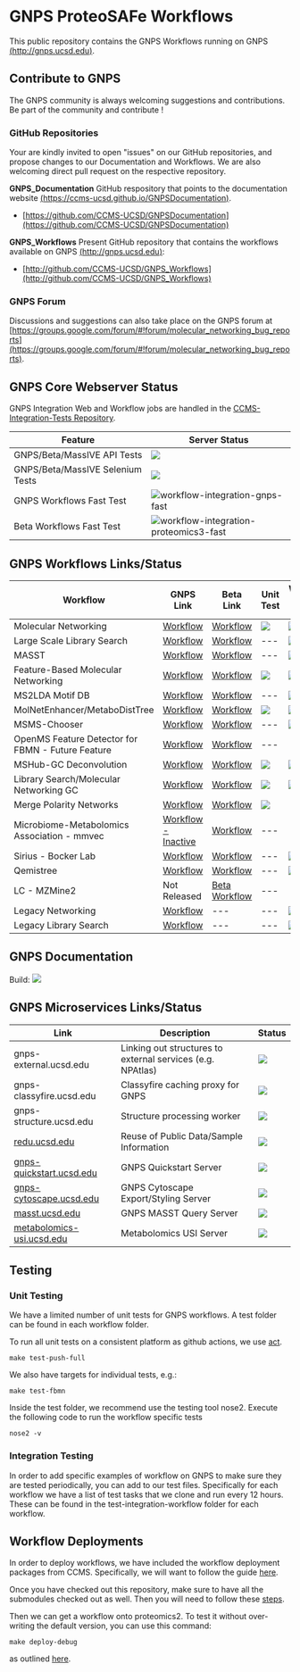 # GNPS ProteoSAFe Workflows

This public repository contains the GNPS Workflows running on GNPS [(http://gnps.ucsd.edu)](http://gnps.ucsd.edu).

## Contribute to GNPS

The GNPS community is always welcoming suggestions and contributions. Be part of the community and contribute !

### GitHub Repositories
Your are kindly invited to open "issues" on our GitHub repositories, and propose changes to our Documentation and Workflows. We are also welcoming direct pull request on the respective repository.

**GNPS_Documentation** GitHub respository that points to the documentation website [(https://ccms-ucsd.github.io/GNPSDocumentation)](https://ccms-ucsd.github.io/GNPSDocumentation).

- [https://github.com/CCMS-UCSD/GNPSDocumentation](https://github.com/CCMS-UCSD/GNPSDocumentation)

**GNPS_Workflows** Present GitHub repository that contains the workflows available on GNPS [(http://gnps.ucsd.edu)](http://gnps.ucsd.edu):

- [http://github.com/CCMS-UCSD/GNPS_Workflows](http://github.com/CCMS-UCSD/GNPS_Workflows)


### GNPS Forum
Discussions and suggestions can also take place on the GNPS forum at [https://groups.google.com/forum/#!forum/molecular_networking_bug_reports](https://groups.google.com/forum/#!forum/molecular_networking_bug_reports).


## GNPS Core Webserver Status

GNPS Integration Web and Workflow jobs are handled in the [CCMS-Integration-Tests Repository](https://github.com/CCMS-UCSD/CCMS-Integration-Tests).

| Feature  | Server Status |
|---|---|
| GNPS/Beta/MassIVE API Tests | ![](https://github.com/CCMS-UCSD/CCMS-Integration-Tests/workflows/web-ccms-api/badge.svg) |
| GNPS/Beta/MassIVE Selenium Tests | ![](https://github.com/CCMS-UCSD/CCMS-Integration-Tests/workflows/web-ccms-selenium/badge.svg) |
| GNPS Workflows Fast Test | ![workflow-integration-gnps-fast](https://github.com/CCMS-UCSD/CCMS-Integration-Tests/workflows/workflow-integration-gnps-fast/badge.svg) |
| Beta Workflows Fast Test | ![workflow-integration-proteomics3-fast](https://github.com/CCMS-UCSD/CCMS-Integration-Tests/workflows/workflow-integration-proteomics3-fast/badge.svg) |

## GNPS Workflows Links/Status

| Workflow  | GNPS Link  | Beta Link  | Unit Test | Workflow GNPS Test | Workflow Beta Test |
|---|---|---|---|---|---|
| Molecular Networking  | [Workflow](https://gnps.ucsd.edu/ProteoSAFe/index.jsp?params=%7B%22workflow%22:%22METABOLOMICS-SNETS-V2%22,%22library_on_server%22:%22d.speclibs;%22%7D)  | [Workflow](https://proteomics2.ucsd.edu/ProteoSAFe/index.jsp?params=%7B%22workflow%22:%22METABOLOMICS-SNETS-V2%22,%22library_on_server%22:%22d.speclibs;%22%7D) | ![](https://github.com/CCMS-UCSD/GNPS_Workflows/workflows/workflow-unit-networking/badge.svg) | ![](https://github.com/CCMS-UCSD/CCMS-Integration-Tests/workflows/workflow-integration-gnps-networkingv2/badge.svg) | ![](https://github.com/CCMS-UCSD/CCMS-Integration-Tests/workflows/workflow-integration-beta-networkingv2/badge.svg)
| Large Scale Library Search  | [Workflow](https://gnps.ucsd.edu/ProteoSAFe/index.jsp?params=%7B%22workflow%22:%22MOLECULAR-LIBRARYSEARCH-V2%22,%22library_on_server%22:%22d.speclibs;%22%7D)   | [Workflow](https://proteomics2.ucsd.edu/ProteoSAFe/index.jsp?params=%7B%22workflow%22:%22MOLECULAR-LIBRARYSEARCH-V2%22,%22library_on_server%22:%22d.speclibs;%22%7D) |---| ![](https://github.com/CCMS-UCSD/CCMS-Integration-Tests/workflows/workflow-integration-gnps-librarysearchv2/badge.svg) | ![](https://github.com/CCMS-UCSD/CCMS-Integration-Tests/workflows/workflow-integration-beta-librarysearchv2/badge.svg)
| MASST  | [Workflow](https://gnps.ucsd.edu/ProteoSAFe/index.jsp?params=%7B%22workflow%22:%22SEARCH_SINGLE_SPECTRUM%22,%22library_on_server%22:%22d.speclibs;%22%7D)   | [Workflow](https://proteomics2.ucsd.edu/ProteoSAFe/index.jsp?params=%7B%22workflow%22:%22SEARCH_SINGLE_SPECTRUM%22,%22library_on_server%22:%22d.speclibs;%22%7D) |---|![](https://github.com/CCMS-UCSD/CCMS-Integration-Tests/workflows/workflow-integration-gnps-masst/badge.svg) | ![](https://github.com/CCMS-UCSD/CCMS-Integration-Tests/workflows/workflow-integration-beta-masst/badge.svg)
| Feature-Based Molecular Networking  | [Workflow](https://gnps.ucsd.edu/ProteoSAFe/index.jsp?params=%7B%22workflow%22:%22FEATURE-BASED-MOLECULAR-NETWORKING%22,%22library_on_server%22:%22d.speclibs;%22%7D)   | [Workflow](https://proteomics2.ucsd.edu/ProteoSAFe/index.jsp?params=%7B%22workflow%22:%22FEATURE-BASED-MOLECULAR-NETWORKING%22,%22library_on_server%22:%22d.speclibs;%22%7D) |![](https://github.com/CCMS-UCSD/GNPS_Workflows/workflows/workflow-unit-fbmn/badge.svg)| ![](https://github.com/CCMS-UCSD/CCMS-Integration-Tests/workflows/workflow-integration-gnps-fbmn/badge.svg) | ![](https://github.com/CCMS-UCSD/CCMS-Integration-Tests/workflows/workflow-integration-beta-fbmn/badge.svg)
| MS2LDA Motif DB  | [Workflow](https://gnps.ucsd.edu/ProteoSAFe/index.jsp?params=%7B%22workflow%22:%22MS2LDA_MOTIFDB%22%7D)   | [Workflow](https://proteomics2.ucsd.edu/ProteoSAFe/index.jsp?params=%7B%22workflow%22:%22MS2LDA_MOTIFDB%22%7D) |---|![](https://github.com/CCMS-UCSD/CCMS-Integration-Tests/workflows/workflow-integration-gnps-misc/badge.svg) | ![](https://github.com/CCMS-UCSD/CCMS-Integration-Tests/workflows/workflow-integration-beta-misc/badge.svg)
| MolNetEnhancer/MetaboDistTree  | [Workflow](https://gnps.ucsd.edu/ProteoSAFe/index.jsp?params=%7B%22workflow%22:%22MOLNETENHANCER%22%7D)   | [Workflow](https://proteomics2.ucsd.edu/ProteoSAFe/index.jsp?params=%7B%22workflow%22:%22MOLNETENHANCER%22%7D) |![](https://github.com/CCMS-UCSD/GNPS_Workflows/workflows/workflow-unit-molnet/badge.svg)|![](https://github.com/CCMS-UCSD/CCMS-Integration-Tests/workflows/workflow-integration-gnps-misc/badge.svg) | ![](https://github.com/CCMS-UCSD/CCMS-Integration-Tests/workflows/workflow-integration-beta-misc/badge.svg)
| MSMS-Chooser  | [Workflow](https://gnps.ucsd.edu/ProteoSAFe/index.jsp?params=%7B%22workflow%22:%22MSMS-CHOOSER%22%7D)   | [Workflow](https://proteomics2.ucsd.edu/ProteoSAFe/index.jsp?params=%7B%22workflow%22:%22MSMS-CHOOSER%22%7D) |---|![](https://github.com/CCMS-UCSD/CCMS-Integration-Tests/workflows/workflow-integration-gnps-misc/badge.svg) | ![](https://github.com/CCMS-UCSD/CCMS-Integration-Tests/workflows/workflow-integration-beta-misc/badge.svg)
| OpenMS Feature Detector for FBMN - Future Feature  | [Workflow]()   | [Workflow]() |---|
| MSHub-GC Deconvolution  | [Workflow](https://gnps.ucsd.edu/ProteoSAFe/index.jsp?params=%7B"workflow":"MSHUB-GC"%7D)   | [Workflow](https://proteomics2.ucsd.edu/ProteoSAFe/index.jsp?params=%7B"workflow":"MSHUB-GC"%7D) |![](https://github.com/CCMS-UCSD/GNPS_Workflows/workflows/workflow-unit-gc-mshub/badge.svg)|![](https://github.com/CCMS-UCSD/CCMS-Integration-Tests/workflows/workflow-integration-gnps-misc/badge.svg) | ![](https://github.com/CCMS-UCSD/CCMS-Integration-Tests/workflows/workflow-integration-beta-misc/badge.svg)
| Library Search/Molecular Networking GC  | [Workflow](https://gnps.ucsd.edu/ProteoSAFe/index.jsp?params=%7B%22workflow%22:%22MOLECULAR-LIBRARYSEARCH-GC%22%7D)   | [Workflow](https://proteomics2.ucsd.edu/ProteoSAFe/index.jsp?params=%7B%22workflow%22:%22MOLECULAR-LIBRARYSEARCH-GC%22%7D) |![](https://github.com/CCMS-UCSD/GNPS_Workflows/workflows/workflow-unit-gc-networking/badge.svg)|![](https://github.com/CCMS-UCSD/CCMS-Integration-Tests/workflows/workflow-integration-gnps-misc/badge.svg) | ![](https://github.com/CCMS-UCSD/CCMS-Integration-Tests/workflows/workflow-integration-beta-misc/badge.svg)
| Merge Polarity Networks  | [Workflow](https://gnps.ucsd.edu/ProteoSAFe/index.jsp?params=%7B%22workflow%22:%22MERGE_NETWORKS_POLARITY%22%7D)   | [Workflow](https://proteomics2.ucsd.edu/ProteoSAFe/index.jsp?params=%7B%22workflow%22:%22MERGE_NETWORKS_POLARITY%22%7D) | ![](https://github.com/mwang87/MergePolarity/workflows/unit-test/badge.svg) |
| Microbiome-Metabolomics Association - mmvec  | [Workflow - Inactive](https://gnps.ucsd.edu/ProteoSAFe/index.jsp?params=%7B%22workflow%22:%22MMVEC%22%7D)   | [Workflow](https://proteomics2.ucsd.edu/ProteoSAFe/index.jsp?params=%7B%22workflow%22:%22MMVEC%22%7D) |---|
| Sirius - Bocker Lab | [Workflow](https://gnps.ucsd.edu/ProteoSAFe/index.jsp?params=%7B%22workflow%22:%22SIRIUS%22%7D)   | [Workflow](https://proteomics2.ucsd.edu/ProteoSAFe/index.jsp?params=%7B%22workflow%22:%22SIRIUS%22%7D) |---|![](https://github.com/CCMS-UCSD/CCMS-Integration-Tests/workflows/workflow-integration-gnps-misc/badge.svg) | ![](https://github.com/CCMS-UCSD/CCMS-Integration-Tests/workflows/workflow-integration-beta-misc/badge.svg)
| Qemistree | [Workflow](https://gnps.ucsd.edu/ProteoSAFe/index.jsp?params=%7B%22workflow%22:%22QEMISTREE%22%7D)   | [Workflow](https://proteomics2.ucsd.edu/ProteoSAFe/index.jsp?params=%7B%22workflow%22:%22QEMISTREE%22%7D) |---|![](https://github.com/CCMS-UCSD/CCMS-Integration-Tests/workflows/workflow-integration-gnps-misc/badge.svg) | ![](https://github.com/CCMS-UCSD/CCMS-Integration-Tests/workflows/workflow-integration-beta-misc/badge.svg) |
| LC - MZMine2 | Not Released | [Beta Workflow](https://proteomics2.ucsd.edu/ProteoSAFe/index.jsp?params=%7B%22workflow%22:%22LC_MZMINE2%22%7D) |---|
| Legacy Networking  | [Workflow](https://gnps.ucsd.edu/ProteoSAFe/index.jsp?params=%7B%22workflow%22:%22METABOLOMICS-SNETS%22,%22library_on_server%22:%22d.speclibs;%22%7D)  | --- | --- | ![](https://github.com/CCMS-UCSD/CCMS-Integration-Tests/workflows/workflow-integration-gnps-legacynetworking/badge.svg) | 
| Legacy Library Search  | [Workflow](https://gnps.ucsd.edu/ProteoSAFe/index.jsp?params=%7B%22workflow%22:%22MOLECULAR-LIBRARYSEARCH%22,%22library_on_server%22:%22d.speclibs;%22%7D)   | --- |---| ![](https://github.com/CCMS-UCSD/CCMS-Integration-Tests/workflows/workflow-integration-gnps-librarysearch/badge.svg) | 


## GNPS Documentation

Build: ![](https://github.com/CCMS-UCSD/GNPSDocumentation/workflows/CI/badge.svg)

## GNPS Microservices Links/Status

| Link  | Description  | Status |
|---|---|---|
| gnps-external.ucsd.edu | Linking out structures to external services (e.g. NPAtlas) | ![](https://github.com/mwang87/GNPS_ExternalStructureProxy/workflows/production-integration/badge.svg) |
| gnps-classyfire.ucsd.edu | Classyfire caching proxy for GNPS | ![](https://github.com/mwang87/ClassyfireProxy/workflows/production-integration/badge.svg) |
| gnps-structure.ucsd.edu | Structure processing worker | ![](https://github.com/mwang87/ChemicalStructureWebService/workflows/production-integration/badge.svg) |
| [redu.ucsd.edu](https://redu.ucsd.edu/) | Reuse of Public Data/Sample Information | ![](https://github.com/mwang87/ReDU-MS2-GNPS/workflows/production-integration/badge.svg) |
| [gnps-quickstart.ucsd.edu](https://gnps-quickstart.ucsd.edu/) | GNPS Quickstart Server | ![](https://github.com/mwang87/GNPS_quickstart/workflows/production-integration/badge.svg) |
| [gnps-cytoscape.ucsd.edu](https://gnps-cytoscape.ucsd.edu/) | GNPS Cytoscape Export/Styling Server | ![](https://github.com/mwang87/GNPS_CytoscapeFormatting/workflows/production-integration/badge.svg) |
| [masst.ucsd.edu](https://masst.ucsd.edu/) | GNPS MASST Query Server | ![](https://github.com/mwang87/GNPS_MASST/workflows/production-integration/badge.svg) |
| [metabolomics-usi.ucsd.edu](https://metabolomics-usi.ucsd.edu/) | Metabolomics USI Server | ![](https://github.com/mwang87/MetabolomicsSpectrumResolver/workflows/production-integration/badge.svg) |


## Testing

### Unit Testing

We have a limited number of unit tests for GNPS workflows. A test folder can be found in each workflow folder. 

To run all unit tests on a consistent platform as github actions, we use [act](https://github.com/nektos/act).

```make test-push-full```

We also have targets for individual tests, e.g.:

```make test-fbmn```

Inside the test folder, we recommend use the testing tool nose2. Execute the following code to run the workflow specific tests

```nose2 -v```


### Integration Testing

In order to add specific examples of workflow on GNPS to make sure they are tested periodically, you can add to our test files. Specifically for each workflow we have a list of test tasks that we clone and run every 12 hours. These can be found in the test-integration-workflow folder for each workflow. 


## Workflow Deployments

In order to deploy workflows, we have included the workflow deployment packages from CCMS. Specifically, we will want to follow the guide [here](https://github.com/CCMS-UCSD/CCMSDeployments). 

Once you have checked out this repository, make sure to have all the submodules checked out as well. Then you will need to follow these [steps](https://github.com/CCMS-UCSD/CCMSDeployments#necessary-steps-to-get-working). 

Then we can get a workflow onto proteomics2. To test it without over-writing the default version, you can use this command:

```make deploy-debug```

as outlined [here](https://github.com/CCMS-UCSD/CCMSDeployments#to-deploy-a-single-test-workflow).
